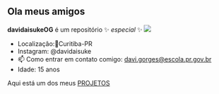 ## Ola meus amigos 

**davidaisukeOG** é um repositório ✨ _especial_ ✨ 
![](https://tenor.com/pt-BR/view/handsome-yuki-japan-tongue-olympics-gif-22594667)

- Localizaçâo:📍Curitiba-PR
- Instagram: @davidaisuke
- 📫 Como entrar em contato comigo: davi.gorges@escola.pr.gov.br
- Idade: 15 anos

Aqui está um dos meus [PROJETOS](https://editor.p5js.org/davi.gorges/full/qP5ygVvqk)

